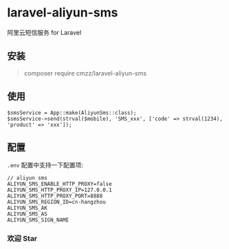 # laravel-aliyun-sms

阿里云短信服务 for Laravel

## 安装

> composer require cmzz/laravel-aliyun-sms

## 使用

    $smsService = App::make(AliyunSms::class);
    $smsService->send(strval($mobile), 'SMS_xxx', ['code' => strval(1234), 'product' => 'xxx']);

## 配置

`.env` 配置中支持一下配置项:

    // aliyun sms
    ALIYUN_SMS_ENABLE_HTTP_PROXY=false
    ALIYUN_SMS_HTTP_PROXY_IP=127.0.0.1
    ALIYUN_SMS_HTTP_PROXY_PORT=8888
    ALIYUN_SMS_REGION_ID=cn-hangzhou
    ALIYUN_SMS_AK
    ALIYUN_SMS_AS
    ALIYUN_SMS_SIGN_NAME


### 欢迎 Star
